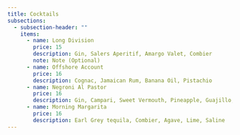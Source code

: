 ```yaml
---
title: Cocktails
subsections:
  - subsection-header: ""
    items:
      - name: Long Division
        price: 15
        description: Gin, Salers Aperitif, Amargo Valet, Combier
        note: Note (Optional)
      - name: Offshore Account
        price: 16
        description: Cognac, Jamaican Rum, Banana Oil, Pistachio
      - name: Negroni Al Pastor
        price: 16
        description: Gin, Campari, Sweet Vermouth, Pineapple, Guajillo, Pork Belly
      - name: Morning Margarita
        price: 16
        description: Earl Grey tequila, Combier, Agave, Lime, Saline
---
```

